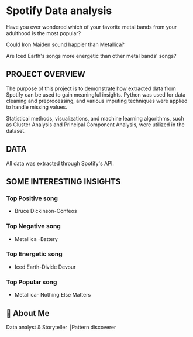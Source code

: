 
# Spotify Data analysis

Have you ever wondered which of your favorite metal bands from your adulthood is the most popular? 

Could Iron Maiden sound happier than Metallica? 

Are Iced Earth's songs more energetic than other metal bands' songs?



## PROJECT OVERVIEW


The purpose of this project is to demonstrate how extracted data from Spotify can be used to gain meaningful insights. Python was used for data cleaning and preprocessing, and various imputing techniques were applied to handle missing values. 

Statistical methods, visualizations, and machine learning algorithms, such as Cluster Analysis and Principal Component Analysis, were utilized in the dataset.


## DATA

All data was extracted through Spotify's API.
## SOME INTERESTING INSIGHTS 

### Top Positive song

* Bruce Dickinson-Confeos

### Top Negative song

* Metallica -Battery

### Top Energetic song

* Iced Earth-Divide Devour

### Top Popular song

* Metallica- Nothing Else Matters




## 🚀 About Me
Data analyst & Storyteller ┃Pattern discoverer 

